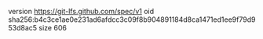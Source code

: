 version https://git-lfs.github.com/spec/v1
oid sha256:b4c3ce1ae0e231ad6afdcc3c09f8b904891184d8ca1471ed1ee9f79d953d8ac5
size 606
